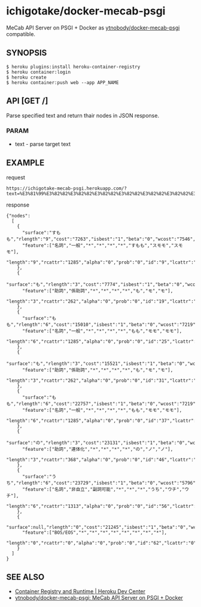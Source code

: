 # ichigotake/docker-mecab-psgi

MeCab API Server on PSGI + Docker as [ytnobody/docker-mecab-psgi](https://github.com/ytnobody/docker-mecab-psgi) compatible.

## SYNOPSIS

    $ heroku plugins:install heroku-container-registry
    $ heroku container:login
    $ heroku create
    $ heroku container:push web --app APP_NAME

## API [GET /]

Parse specified text and return thair nodes in JSON response.

### PARAM

- text - parse target text

## EXAMPLE

request 

    https://ichigotake-mecab-psgi.herokuapp.com/?text=%E3%81%99%E3%82%82%E3%82%82%E3%82%82%E3%82%82%E3%82%82%E3%82%82%E3%82%82%E3%82%82%E3%81%AE%E3%81%86%E3%81%A1

response

    {"nodes":
      [
        {
          "surface":"すもも","rlength":"9","cost":"7263","isbest":"1","beta":"0","wcost":"7546","stat":"0",
          "feature":["名詞","一般","*","*","*","*","すもも","スモモ","スモモ"],
          "length":"9","rcattr":"1285","alpha":"0","prob":"0","id":"9","lcattr":"1285"
        },
        {
          "surface":"も","rlength":"3","cost":"7774","isbest":"1","beta":"0","wcost":"4669","stat":"0",
          "feature":["助詞","係助詞","*","*","*","*","も","モ","モ"],
          "length":"3","rcattr":"262","alpha":"0","prob":"0","id":"19","lcattr":"262"
        },
        {
          "surface":"もも","rlength":"6","cost":"15010","isbest":"1","beta":"0","wcost":"7219","stat":"0",
          "feature":["名詞","一般","*","*","*","*","もも","モモ","モモ"],
          "length":"6","rcattr":"1285","alpha":"0","prob":"0","id":"25","lcattr":"1285"
        },
        {
          "surface":"も","rlength":"3","cost":"15521","isbest":"1","beta":"0","wcost":"4669","stat":"0",
          "feature":["助詞","係助詞","*","*","*","*","も","モ","モ"],
          "length":"3","rcattr":"262","alpha":"0","prob":"0","id":"31","lcattr":"262"
        },
        {
          "surface":"もも","rlength":"6","cost":"22757","isbest":"1","beta":"0","wcost":"7219","stat":"0",
          "feature":["名詞","一般","*","*","*","*","もも","モモ","モモ"],
          "length":"6","rcattr":"1285","alpha":"0","prob":"0","id":"37","lcattr":"1285"
        },
        {
          "surface":"の","rlength":"3","cost":"23131","isbest":"1","beta":"0","wcost":"4816","stat":"0",
          "feature":["助詞","連体化","*","*","*","*","の","ノ","ノ"],
          "length":"3","rcattr":"368","alpha":"0","prob":"0","id":"46","lcattr":"368"
        },
        {
          "surface":"うち","rlength":"6","cost":"23729","isbest":"1","beta":"0","wcost":"5796","stat":"0",
          "feature":["名詞","非自立","副詞可能","*","*","*","うち","ウチ","ウチ"],
          "length":"6","rcattr":"1313","alpha":"0","prob":"0","id":"56","lcattr":"1313"
        },
        {
          "surface":null,"rlength":"0","cost":"21245","isbest":"1","beta":"0","wcost":"0","stat":"3",
          "feature":["BOS/EOS","*","*","*","*","*","*","*","*"],
          "length":"0","rcattr":"0","alpha":"0","prob":"0","id":"62","lcattr":"0"
        }
      ]
    }

## SEE ALSO

- [Container Registry and Runtime | Heroku Dev Center](https://devcenter.heroku.com/articles/container-registry-and-runtime)
- [ytnobody/docker-mecab-psgi: MeCab API Server on PSGI + Docker](https://github.com/ytnobody/docker-mecab-psgi)


